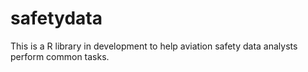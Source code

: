# safetydata

This is a R library in development to help aviation safety data analysts perform common tasks.
